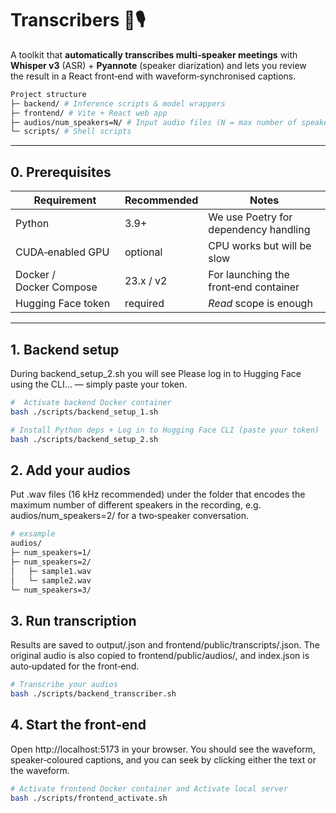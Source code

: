 # Transcribers 📝🎙️

A toolkit that **automatically transcribes multi‑speaker meetings** with  
**Whisper v3** (ASR) + **Pyannote** (speaker diarization) and lets you review  
the result in a React front‑end with waveform‑synchronised captions.

```bash
Project structure
├─ backend/ # Inference scripts & model wrappers
├─ frontend/ # Vite + React web app
├─ audios/num_speakers=N/ # Input audio files (N = max number of speakers)
└─ scripts/ # Shell scripts
```

---

## 0. Prerequisites

| Requirement           | Recommended | Notes                                   |
|-----------------------|-------------|-----------------------------------------|
| Python                | 3.9+        | We use Poetry for dependency handling   |
| CUDA‑enabled GPU      | optional    | CPU works but will be slow              |
| Docker / Docker Compose| 23.x / v2  | For launching the front‑end container   |
| Hugging Face token    | required    | *Read* scope is enough                  |

---

## 1. Backend setup
During backend_setup_2.sh you will see
Please log in to Hugging Face using the CLI… — simply paste your token.

```bash
#  Activate backend Docker container
bash ./scripts/backend_setup_1.sh

# Install Python deps + Log in to Hugging Face CLI (paste your token)
bash ./scripts/backend_setup_2.sh
```

## 2. Add your audios
Put .wav files (16 kHz recommended) under the folder that encodes the
maximum number of different speakers in the recording, e.g.
audios/num_speakers=2/ for a two‑speaker conversation.

```bash
# exsample
audios/
├─ num_speakers=1/
├─ num_speakers=2/
│   ├─ sample1.wav
│   └─ sample2.wav
└─ num_speakers=3/
```


## 3. Run transcription
Results are saved to output/<file>.json and
frontend/public/transcripts/<file>.json.
The original audio is also copied to frontend/public/audios/, and
index.json is auto‑updated for the front‑end.

```bash
# Transcribe your audios
bash ./scripts/backend_transcriber.sh
```

## 4. Start the front‑end
Open http://localhost:5173 in your browser.
You should see the waveform, speaker‑coloured captions, and you can seek by
clicking either the text or the waveform.

```bash
# Activate frontend Docker container and Activate local server
bash ./scripts/frontend_activate.sh
```

<!-- ## How to activate local server?

Install nvm:

```bash
curl -o- https://raw.githubusercontent.com/nvm-sh/nvm/v0.39.7/install.sh | bash
source ~/.bashrc
```

Install Node.js (ver.LTS):

```bash
nvm install --lts
nvm use --lts
```

Install Javascript Package Manager:

```bash
npm install -g pnpm
```

Check Node.js, pnpm version:

```bash
node -v
pnpm -v
```

Activate local server:

```bash
bash start_local.sh
``` -->